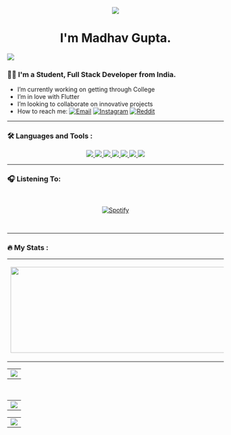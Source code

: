 <meta charset="UTF-8">


<div id="header" align="center">
  <img src="https://media.giphy.com/media/xTiIzJSKB4l7xTouE8/giphy.gif"/>
</div>

<h1 align = "center">I'm Madhav Gupta.</h1>
<img src="https://user-images.githubusercontent.com/73097560/115834477-dbab4500-a447-11eb-908a-139a6edaec5c.gif">


### 👨‍🏫 I'm a Student, Full Stack Developer from India.

-  I’m currently working on getting through College
-  I’m in love with Flutter
-  I’m looking to collaborate on innovative projects
-  How to reach me: <a href="mailto:e22cseu0827@bennett.edu.in"><img src="https://img.shields.io/badge/Microsoft_Outlook-0078D4?style=for-the-badge&logo=microsoft-outlook&logoColor=white" alt="Email"></a>  <a href="https://www.instagram.com/waitthatdoesntcompute"><img src="https://img.shields.io/badge/Instagram-E4405F?style=for-the-badge&logo=instagram&logoColor=white" alt="Instagram"></a>  <a href="https://www.reddit.com/user/M4dhav1"><img src="https://img.shields.io/badge/Reddit-FF4500?style=for-the-badge&logo=reddit&logoColor=white" alt="Reddit"></a>
---

### :hammer_and_wrench: Languages and Tools :

<div align = "center">
<a href="https://github.com/M4dhav">
  <img href = "https://github.com/M4dhav" src = "https://img.shields.io/badge/C-00599C?style=for-the-badge&logo=c&logoColor=white"/>
  </a><a href="https://github.com/M4dhav">
  <img href = "https://github.com/M4dhav" src = "https://img.shields.io/badge/Python-FFD43B?style=for-the-badge&logo=python&logoColor=blue"/></a><a href="https://github.com/M4dhav">
  <img href = "https://github.com/M4dhav" src = "https://img.shields.io/badge/Visual_Studio_Code-0078D4?style=for-the-badge&logo=visual%20studio%20code&logoColor=white"/></a><a href="https://github.com/M4dhav">
  <img href = "https://github.com/M4dhav" src = "https://img.shields.io/badge/PyCharm-000000.svg?&style=for-the-badge&logo=PyCharm&logoColor=white"/></a><a href="https://github.com/M4dhav">
  <img href = "https://github.com/M4dhav" src = "https://img.shields.io/badge/GIT-E44C30?style=for-the-badge&logo=git&logoColor=white"/>
  <img href = "https://github.com/M4dhav" src = "https://img.shields.io/badge/Java-ED8B00?style=for-the-badge&logo=java&logoColor=white">
  <img href = "https://github.com/M4dhav" src = "https://img.shields.io/badge/JavaScript-323330?style=for-the-badge&logo=javascript&logoColor=F7DF1E">
    
  </a>
</div>

---

### 🎧 Listening To:
<br>
<div align="center">

[![Spotify](https://novatorem-phi-jade.vercel.app/api/spotify)](https://open.spotify.com/user/31caiiwb5h25qmpwompbcvieju3q)

</div>

<br>
    
---

### :fire: My Stats :
<table>
<tr>
  <td align="center">
  <p align="center">
  <a href="https://github.com/M4dhav">
    <img align="center" height="200px" width="600"src="https://github-readme-stats.vercel.app/api?username=M4dhav&count_private=true&show_icons=true&show_icons=true&locale=en&theme=radical"/>
  </a>
  </td>
  <td align="center">
  <a href="https://github.com/M4dhav">
    <img align="center" height="200px" width="600" src="https://github-readme-stats.vercel.app/api/top-langs?username=M4dhav&show_icons=true&locale=en&layout=compact&theme=radical" />
    
  </a>
  </td>
</p>
</details>
</table>
<table align = "center">
<tr>
<td align = "center">
<a href="https://github.com/M4dhav">
<div align = "center">
  <img src = "https://github-readme-streak-stats.herokuapp.com/?user=M4dhav&theme=radical">
</div>
</a>
</tr>
</td>
</table>
<br>
<table align = "center">
<tr>
<td>
<a href="https://github.com/M4dhav">
<div align="center">
<img src="https://github-profile-summary-cards.vercel.app/api/cards/profile-details?username=M4dhav&theme=radical"> 
</div>
</a>
</td>
</tr>
</table>
<table align = "center">
<tr>
<td>
<a href="https://github.com/M4dhav">
<div align = "center">
  <img src = "https://github-profile-trophy.vercel.app/?username=M4dhav&theme=radical">
</div>
</a>
</td>
</tr>
</table>
